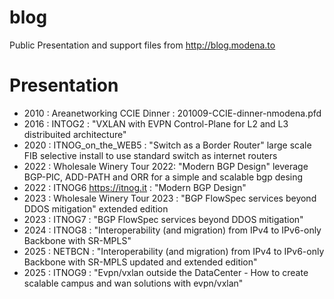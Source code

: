 # blog

Public Presentation and support files from http://blog.modena.to

# Presentation 

- 2010 : Areanetworking CCIE Dinner : 201009-CCIE-dinner-nmodena.pfd
- 2016 : INTOG2 : "VXLAN with EVPN Control-Plane for L2 and L3 distribuited architecture" 
- 2020 : ITNOG_on_the_WEB5 : "Switch as a Border Router" large scale FIB selective install to use standard switch as internet routers
- 2022 : Wholesale Winery Tour 2022: "Modern BGP Design" leverage BGP-PIC, ADD-PATH and ORR for a simple and scalable bgp desing
- 2022 : ITNOG6 https://itnog.it : "Modern BGP Design"
- 2023 : Wholesale Winery Tour 2023 : "BGP FlowSpec services beyond DDOS mitigation" extended edition
- 2023 : ITNOG7 : "BGP FlowSpec services beyond DDOS mitigation" 
- 2024 : ITNOG8 : "Interoperability (and migration) from IPv4 to IPv6-only Backbone with SR-MPLS"
- 2025 : NETBCN : "Interoperability (and migration) from IPv4 to IPv6-only Backbone with SR-MPLS updated and extended edition"
- 2025 : ITNOG9 : "Evpn/vxlan outside the DataCenter - How to create scalable campus and wan solutions with evpn/vxlan"




